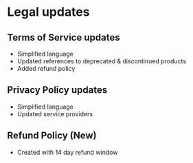 # Legal updates

## Terms of Service updates
- Simplified language
- Updated references to deprecated & discontinued products
- Added refund policy

## Privacy Policy updates
- Simplified language
- Updated service providers

## Refund Policy (New)
- Created with 14 day refund window 